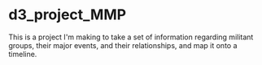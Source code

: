 # d3_project_MMP

This is a project I'm making to take a set of information regarding militant groups, their major events, and their relationships, and map it onto a timeline. 
